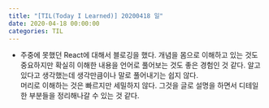 ```yaml
---
title: "[TIL(Today I Learned)] 20200418 일"
date: 2020-04-18 00:00:00
categories: TIL
---
```


* 주중에 못했던 React에 대해서 블로깅을 했다. 개념을 몸으로 이해하고 있는 것도 중요하지만 확실히 이해한 내용을 언어로 풀어보는 것도 좋은 경험인 것 같다. 알고 있다고 생각했는데 생각만큼이나 말로 풀어내기는 쉽지 않다.  
머리로 이해하는 것은 빠르지만 세밀하지 않다. 그것을 글로 설명을 하면서 디테일한 부분들을 정리해나갈 수 있는 것 같다.
